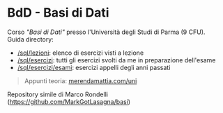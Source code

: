 # BdD - Basi di Dati
Corso _"Basi di Dati"_ presso l'Università degli Studi di Parma (9 CFU).  
Guida directory: 
- [/sql/lezioni](https://github.com/merendamattia/BdD/tree/main/sql/lezioni): elenco di esercizi visti a lezione
- [/sql/esercizi](https://github.com/merendamattia/BdD/tree/main/sql/esercizi): tutti gli esercizi svolti da me in preparazione dell'esame
- [/sql/esercizi/esami](https://github.com/merendamattia/BdD/tree/main/sql/esercizi/vecchi_esami): esercizi appelli degli anni passati

> Appunti teoria: [merendamattia.com/uni](https://www.merendamattia.com/uni.html)

Repository simile di Marco Rondelli (https://github.com/MarkGotLasagna/basi)
